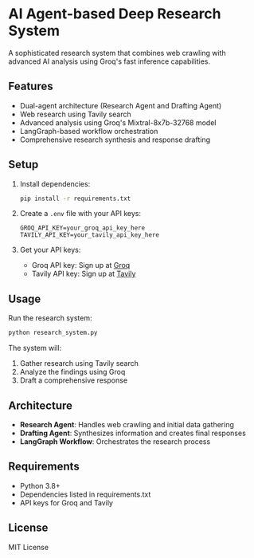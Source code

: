 # AI Agent-based Deep Research System

A sophisticated research system that combines web crawling with advanced AI analysis using Groq's fast inference capabilities.

## Features

- Dual-agent architecture (Research Agent and Drafting Agent)
- Web research using Tavily search
- Advanced analysis using Groq's Mixtral-8x7b-32768 model
- LangGraph-based workflow orchestration
- Comprehensive research synthesis and response drafting

## Setup

1. Install dependencies:
   ```bash
   pip install -r requirements.txt
   ```

2. Create a `.env` file with your API keys:
   ```
   GROQ_API_KEY=your_groq_api_key_here
   TAVILY_API_KEY=your_tavily_api_key_here
   ```

3. Get your API keys:
   - Groq API key: Sign up at [Groq](https://console.groq.com/)
   - Tavily API key: Sign up at [Tavily](https://tavily.com/)

## Usage

Run the research system:
```bash
python research_system.py
```

The system will:
1. Gather research using Tavily search
2. Analyze the findings using Groq
3. Draft a comprehensive response

## Architecture

- **Research Agent**: Handles web crawling and initial data gathering
- **Drafting Agent**: Synthesizes information and creates final responses
- **LangGraph Workflow**: Orchestrates the research process

## Requirements

- Python 3.8+
- Dependencies listed in requirements.txt
- API keys for Groq and Tavily

## License

MIT License 
